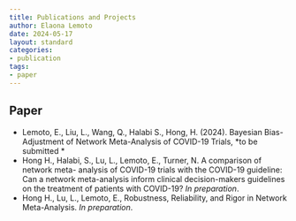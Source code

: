 ```yaml
---
title: Publications and Projects
author: Elaona Lemoto
date: 2024-05-17
layout: standard
categories:
- publication
tags:
- paper
---
```


## Paper

-   Lemoto, E., Liu, L., Wang, Q., Halabi S., Hong, H.  (2024). Bayesian Bias-Adjustment of Network Meta-Analysis of COVID-19 Trials, *to be submitted *
- Hong H., Halabi, S., Lu, L., Lemoto, E., Turner, N.  A comparison of network meta- analysis of COVID-19 trials with the COVID-19 guideline: Can a network meta-analysis inform clinical decision-makers guidelines on the treatment of patients with COVID-19? *In preparation*.
- Hong H., Lu, L., Lemoto, E., Robustness, Reliability, and Rigor in Network Meta-Analysis. *In preparation*.


